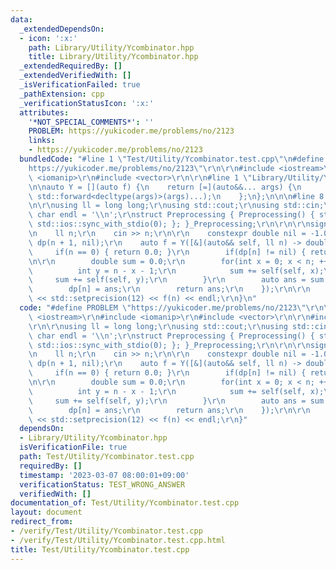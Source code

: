 ```yaml
---
data:
  _extendedDependsOn:
  - icon: ':x:'
    path: Library/Utility/Ycombinator.hpp
    title: Library/Utility/Ycombinator.hpp
  _extendedRequiredBy: []
  _extendedVerifiedWith: []
  _isVerificationFailed: true
  _pathExtension: cpp
  _verificationStatusIcon: ':x:'
  attributes:
    '*NOT_SPECIAL_COMMENTS*': ''
    PROBLEM: https://yukicoder.me/problems/no/2123
    links:
    - https://yukicoder.me/problems/no/2123
  bundledCode: "#line 1 \"Test/Utility/Ycombinator.test.cpp\"\n#define PROBLEM \"\
    https://yukicoder.me/problems/no/2123\"\r\n\r\n#include <iostream>\r\n#include\
    \ <iomanip>\r\n#include <vector>\r\n\r\n#line 1 \"Library/Utility/Ycombinator.hpp\"\
    \n\nauto Y = [](auto f) {\n    return [=](auto&&... args) {\n        return f(f,\
    \ std::forward<decltype(args)>(args)...);\n    };\n};\n\n\n#line 8 \"Test/Utility/Ycombinator.test.cpp\"\
    \n\r\nusing ll = long long;\r\nusing std::cout;\r\nusing std::cin;\r\nconstexpr\
    \ char endl = '\\n';\r\nstruct Preprocessing { Preprocessing() { std::cin.tie(0);\
    \ std::ios::sync_with_stdio(0); }; }_Preprocessing;\r\n\r\n\r\nsigned main() {\r\
    \n    ll n;\r\n    cin >> n;\r\n\r\n    constexpr double nil = -1.0;\r\n    std::vector<double>\
    \ dp(n + 1, nil);\r\n    auto f = Y([&](auto&& self, ll n) -> double {\r\n   \
    \     if(n == 0) { return 0.0; }\r\n        if(dp[n] != nil) { return dp[n]; }\r\
    \n\r\n        double sum = 0.0;\r\n        for(int x = 0; x < n; ++x) {\r\n  \
    \          int y = n - x - 1;\r\n            sum += self(self, x);\r\n       \
    \     sum += self(self, y);\r\n        }\r\n        auto ans = sum / n + 1;\r\n\
    \        dp[n] = ans;\r\n        return ans;\r\n    });\r\n\r\n    cout << std::fixed\
    \ << std::setprecision(12) << f(n) << endl;\r\n}\n"
  code: "#define PROBLEM \"https://yukicoder.me/problems/no/2123\"\r\n\r\n#include\
    \ <iostream>\r\n#include <iomanip>\r\n#include <vector>\r\n\r\n#include \"./../../Library/Utility/Ycombinator.hpp\"\
    \r\n\r\nusing ll = long long;\r\nusing std::cout;\r\nusing std::cin;\r\nconstexpr\
    \ char endl = '\\n';\r\nstruct Preprocessing { Preprocessing() { std::cin.tie(0);\
    \ std::ios::sync_with_stdio(0); }; }_Preprocessing;\r\n\r\n\r\nsigned main() {\r\
    \n    ll n;\r\n    cin >> n;\r\n\r\n    constexpr double nil = -1.0;\r\n    std::vector<double>\
    \ dp(n + 1, nil);\r\n    auto f = Y([&](auto&& self, ll n) -> double {\r\n   \
    \     if(n == 0) { return 0.0; }\r\n        if(dp[n] != nil) { return dp[n]; }\r\
    \n\r\n        double sum = 0.0;\r\n        for(int x = 0; x < n; ++x) {\r\n  \
    \          int y = n - x - 1;\r\n            sum += self(self, x);\r\n       \
    \     sum += self(self, y);\r\n        }\r\n        auto ans = sum / n + 1;\r\n\
    \        dp[n] = ans;\r\n        return ans;\r\n    });\r\n\r\n    cout << std::fixed\
    \ << std::setprecision(12) << f(n) << endl;\r\n}"
  dependsOn:
  - Library/Utility/Ycombinator.hpp
  isVerificationFile: true
  path: Test/Utility/Ycombinator.test.cpp
  requiredBy: []
  timestamp: '2023-03-07 08:00:01+09:00'
  verificationStatus: TEST_WRONG_ANSWER
  verifiedWith: []
documentation_of: Test/Utility/Ycombinator.test.cpp
layout: document
redirect_from:
- /verify/Test/Utility/Ycombinator.test.cpp
- /verify/Test/Utility/Ycombinator.test.cpp.html
title: Test/Utility/Ycombinator.test.cpp
---
```

